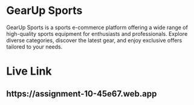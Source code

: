 <h1>GearUp Sports</h1>
<p>GearUp Sports is a sports e-commerce platform offering a wide range of high-quality sports equipment for enthusiasts and professionals. Explore diverse categories, discover the latest gear, and enjoy exclusive offers tailored to your needs.</p>


<h1>Live Link</h1>
<h2>https://assignment-10-45e67.web.app</h2>

